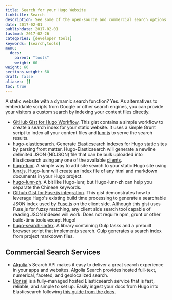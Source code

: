 ```yaml
---
title: Search for your Hugo Website
linktitle: Search
description: See some of the open-source and commercial search options for your newly created Hugo website.
date: 2017-02-01
publishdate: 2017-02-01
lastmod: 2017-02-26
categories: [developer tools]
keywords: [search,tools]
menu:
  docs:
    parent: "tools"
    weight: 60
weight: 60
sections_weight: 60
draft: false
aliases: []
toc: true
---
```


A static website with a dynamic search function? Yes. As alternatives to embeddable scripts from Google or other search engines, you can provide your visitors a custom search by indexing your content files directly.

* [GitHub Gist for Hugo Workflow](https://gist.github.com/sebz/efddfc8fdcb6b480f567). This gist contains a simple workflow to create a search index for your static website. It uses a simple Grunt script to index all your content files and [lunr.js](https://lunrjs.com/) to serve the search results.
* [hugo-elasticsearch](https://www.npmjs.com/package/hugo-elasticsearch). Generate [Elasticsearch](https://www.elastic.co/guide/en/elasticsearch/reference/current/index.html) indexes for Hugo static sites by parsing front matter. Hugo-Elasticsearch will generate a newline delimited JSON (NDJSON) file that can be bulk uploaded into Elasticsearch using any one of the available [clients](https://www.elastic.co/guide/en/elasticsearch/client/index.html).
* [hugo-lunr](https://www.npmjs.com/package/hugo-lunr). A simple way to add site search to your static Hugo site using [lunr.js](https://lunrjs.com/). Hugo-lunr will create an index file of any html and markdown documents in your Hugo project.
* [hugo-lunr-zh](https://www.npmjs.com/package/hugo-lunr-zh). A bit like Hugo-lunr, but Hugo-lunr-zh can help you separate the Chinese keywords.
* [Github Gist for Fuse.js integration](https://gist.github.com/eddiewebb/735feb48f50f0ddd65ae5606a1cb41ae). This gist demonstrates how to leverage Hugo's existing build time processing to generate a searchable JSON index used by [Fuse.js](https://fusejs.io/) on the client side. Although this gist uses Fuse.js for fuzzy matching, any client side search tool capable of reading JSON indexes will work. Does not require npm, grunt or other build-time tools except Hugo!
* [hugo-search-index](https://www.npmjs.com/package/hugo-search-index). A library containing Gulp tasks and a prebuilt browser script that implements search. Gulp generates a search index from project markdown files.

## Commercial Search Services

* [Algolia](https://www.algolia.com/)'s Search API makes it easy to deliver a great search experience in your apps and websites. Algolia Search provides hosted full-text, numerical, faceted, and geolocalized search.
* [Bonsai](https://www.bonsai.io) is a fully-managed hosted Elasticsearch service that is fast, reliable, and simple to set up. Easily ingest your docs from Hugo into Elasticsearch following [this guide from the docs](https://docs.bonsai.io/docs/hugo).
